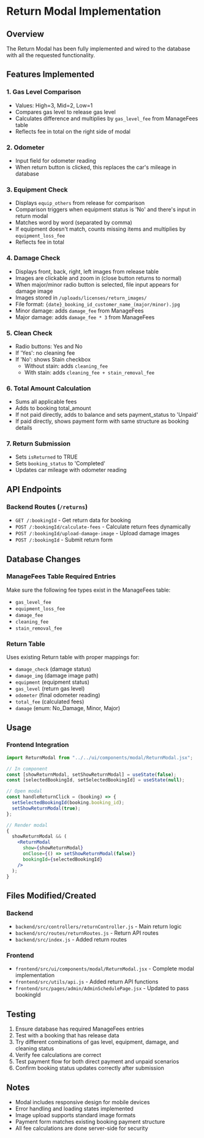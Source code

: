 # Return Modal Implementation

## Overview

The Return Modal has been fully implemented and wired to the database with all the requested functionality.

## Features Implemented

### 1. Gas Level Comparison

- Values: High=3, Mid=2, Low=1
- Compares gas level to release gas level
- Calculates difference and multiplies by `gas_level_fee` from ManageFees table
- Reflects fee in total on the right side of modal

### 2. Odometer

- Input field for odometer reading
- When return button is clicked, this replaces the car's mileage in database

### 3. Equipment Check

- Displays `equip_others` from release for comparison
- Comparison triggers when equipment status is 'No' and there's input in return modal
- Matches word by word (separated by comma)
- If equipment doesn't match, counts missing items and multiplies by `equipment_loss_fee`
- Reflects fee in total

### 4. Damage Check

- Displays front, back, right, left images from release table
- Images are clickable and zoom in (close button returns to normal)
- When major/minor radio button is selected, file input appears for damage image
- Images stored in `/uploads/licenses/return_images/`
- File format: `{date}_booking_id_customer_name_(major/minor).jpg`
- Minor damage: adds `damage_fee` from ManageFees
- Major damage: adds `damage_fee * 3` from ManageFees

### 5. Clean Check

- Radio buttons: Yes and No
- If 'Yes': no cleaning fee
- If 'No': shows Stain checkbox
  - Without stain: adds `cleaning_fee`
  - With stain: adds `cleaning_fee + stain_removal_fee`

### 6. Total Amount Calculation

- Sums all applicable fees
- Adds to booking total_amount
- If not paid directly, adds to balance and sets payment_status to 'Unpaid'
- If paid directly, shows payment form with same structure as booking details

### 7. Return Submission

- Sets `isReturned` to TRUE
- Sets `booking_status` to 'Completed'
- Updates car mileage with odometer reading

## API Endpoints

### Backend Routes (`/returns`)

- `GET /:bookingId` - Get return data for booking
- `POST /:bookingId/calculate-fees` - Calculate return fees dynamically
- `POST /:bookingId/upload-damage-image` - Upload damage images
- `POST /:bookingId` - Submit return form

## Database Changes

### ManageFees Table Required Entries

Make sure the following fee types exist in the ManageFees table:

- `gas_level_fee`
- `equipment_loss_fee`
- `damage_fee`
- `cleaning_fee`
- `stain_removal_fee`

### Return Table

Uses existing Return table with proper mappings for:

- `damage_check` (damage status)
- `damage_img` (damage image path)
- `equipment` (equipment status)
- `gas_level` (return gas level)
- `odometer` (final odometer reading)
- `total_fee` (calculated fees)
- `damage` (enum: No_Damage, Minor, Major)

## Usage

### Frontend Integration

```jsx
import ReturnModal from "../../ui/components/modal/ReturnModal.jsx";

// In component
const [showReturnModal, setShowReturnModal] = useState(false);
const [selectedBookingId, setSelectedBookingId] = useState(null);

// Open modal
const handleReturnClick = (booking) => {
  setSelectedBookingId(booking.booking_id);
  setShowReturnModal(true);
};

// Render modal
{
  showReturnModal && (
    <ReturnModal
      show={showReturnModal}
      onClose={() => setShowReturnModal(false)}
      bookingId={selectedBookingId}
    />
  );
}
```

## Files Modified/Created

### Backend

- `backend/src/controllers/returnController.js` - Main return logic
- `backend/src/routes/returnRoutes.js` - Return API routes
- `backend/src/index.js` - Added return routes

### Frontend

- `frontend/src/ui/components/modal/ReturnModal.jsx` - Complete modal implementation
- `frontend/src/utils/api.js` - Added return API functions
- `frontend/src/pages/admin/AdminSchedulePage.jsx` - Updated to pass bookingId

## Testing

1. Ensure database has required ManageFees entries
2. Test with a booking that has release data
3. Try different combinations of gas level, equipment, damage, and cleaning status
4. Verify fee calculations are correct
5. Test payment flow for both direct payment and unpaid scenarios
6. Confirm booking status updates correctly after submission

## Notes

- Modal includes responsive design for mobile devices
- Error handling and loading states implemented
- Image upload supports standard image formats
- Payment form matches existing booking payment structure
- All fee calculations are done server-side for security
